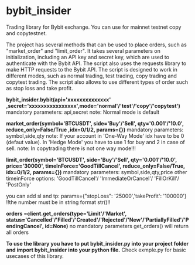 # bybit_insider
Trading library for Bybit exchange. You can use for mainnet testnet copy and copytestnet.

 The project has several methods that can be used to place orders, such as "market_order" and 
 "limit_order". It takes several parameters on initialization, including an API key and secret key, 
 which are used to authenticate with the Bybit API. 
 The script also uses the requests library to make HTTP requests to the Bybit API. 
 The script is designed to work in different modes, such as normal trading, 
 test trading, copy trading and copytest trading. 
 The script also allows to use different types of order such as stop loss and take profit.
 
 
 
__bybit_insider.bybit(api='xxxxxxxxxxxxxx' ,secret='xxxxxxxxxxxxxxxx',mode='normal'/'test'/'copy'/'copytest')__
mandatory parameters: api,secret
note: Normal mode is default

__market_order(symbol='BTCUSDT',  side='Buy'/'Sell',  qty='0.001'/'10.0',  reduce_only=False/True ,idx=0/1/2,  params={})__
mandatory parameters: symbol,side,qty
note: If your account in 'One-Way Mode' idx have to be 0 (defaut value). In 'Hedge Mode' you have to use 1 for buy and 2 in case of sell.
note: In copytrading there is not one way mode!!!

__limit_order(symbol='BTCUSDT',  side='Buy'/'Sell',  qty='0.001'/'10.0', price='30000', timeInForce='GoodTillCancel', reduce_only=False/True, idx=0/1/2, params={})__
mandatory parameters: symbol,side,qty,price
other timeinForce options: 'GoodTillCancel'/ 'ImmediateOrCancel'/ 'FillOrKill'/ 'PostOnly'

you can add sl and tp: params={"stopLoss": '25000','takeProfit': '100000'} !!the number must be in string format str()!!

__orders =client.get_orders(type='Limit'/'Market', status='Cancelled'/'Filled'/'Created'/'Rejected'/'New'/'PartiallyFilled'/'PendingCancel', id=None)__
no mandatory parameters get_orders() will return all orders



__To use the library you have to put bybit_insider.py into your project folder and import bybit_insider into your python file.__
Check exmple.py for basic usecases of this library.
